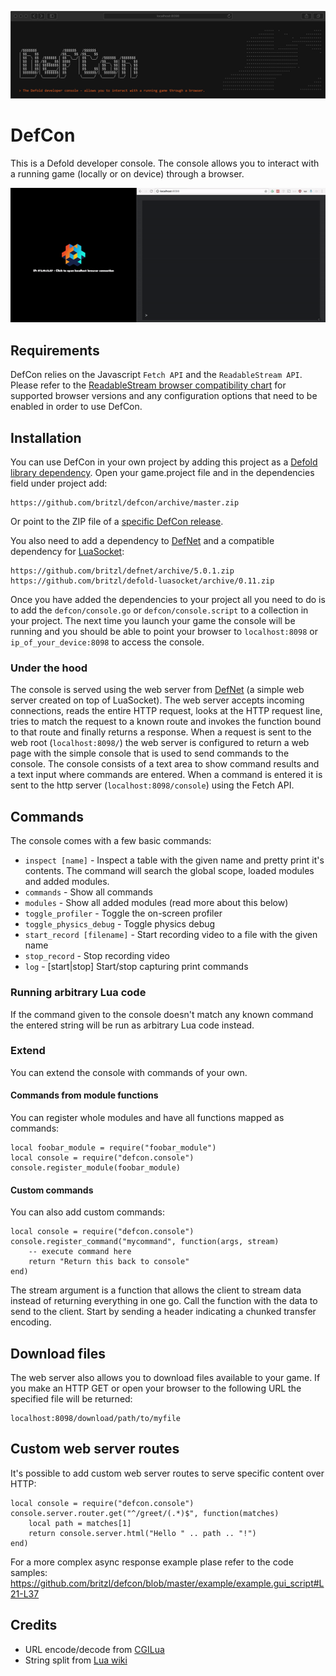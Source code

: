![](docs/logo.png)

# DefCon
This is a Defold developer console. The console allows you to interact with a running game (locally or on device) through a browser.

![docs/console.gif](docs/console.gif)

## Requirements
DefCon relies on the Javascript `Fetch API` and the `ReadableStream API`. Please refer to the [ReadableStream browser compatibility chart](https://developer.mozilla.org/en-US/docs/Web/API/ReadableStream#Browser_compatibility) for supported browser versions and any configuration options that need to be enabled in order to use DefCon.

## Installation
You can use DefCon in your own project by adding this project as a [Defold library dependency](http://www.defold.com/manuals/libraries/). Open your game.project file and in the dependencies field under project add:

	https://github.com/britzl/defcon/archive/master.zip

Or point to the ZIP file of a [specific DefCon release](https://github.com/britzl/defcon/releases).

You also need to add a dependency to [DefNet](https://github.com/britzl/defnet) and a compatible dependency for [LuaSocket](https://github.com/britzl/defold-luasocket/releases):

	https://github.com/britzl/defnet/archive/5.0.1.zip
	https://github.com/britzl/defold-luasocket/archive/0.11.zip

Once you have added the dependencies to your project all you need to do is to add the `defcon/console.go` or `defcon/console.script` to a collection in your project. The next time you launch your game the console will be running and you should be able to point your browser to `localhost:8098` or `ip_of_your_device:8098` to access the console.

### Under the hood
The console is served using the web server from [DefNet](https://github.com/britzl/defnet/blob/master/defnet/http_server.lua) (a simple web server created on top of LuaSocket). The web server accepts incoming connections, reads the entire HTTP request, looks at the HTTP request line, tries to match the request to a known route and invokes the function bound to that route and finally returns a response. When a request is sent to the web root (`localhost:8098/`) the web server is configured to return a web page with the simple console that is used to send commands to the console. The console consists of a text area to show command results and a text input where commands are entered. When a command is entered it is sent to the http server (`localhost:8098/console`) using the Fetch API.

## Commands
The console comes with a few basic commands:

* `inspect [name]` - Inspect a table with the given name and pretty print it's contents. The command will search the global scope, loaded modules and added modules.
* `commands` - Show all commands
* `modules` - Show all added modules (read more about this below)
* `toggle_profiler` - Toggle the on-screen profiler
* `toggle_physics_debug` - Toggle physics debug
* `start_record [filename]` - Start recording video to a file with the given name
* `stop_record` - Stop recording video
* `log` - [start|stop] Start/stop capturing print commands

### Running arbitrary Lua code
If the command given to the console doesn't match any known command the entered string will be run as arbitrary Lua code instead.

### Extend
You can extend the console with commands of your own.

#### Commands from module functions
You can register whole modules and have all functions mapped as commands:

```
local foobar_module = require("foobar_module")
local console = require("defcon.console")
console.register_module(foobar_module)
```

#### Custom commands
You can also add custom commands:

```
local console = require("defcon.console")
console.register_command("mycommand", function(args, stream)
	-- execute command here
	return "Return this back to console"
end)
```

The stream argument is a function that allows the client to stream data instead of returning everything in one go. Call the function with the data to send to the client. Start by sending a header indicating a chunked transfer encoding.

## Download files
The web server also allows you to download files available to your game. If you make an HTTP GET or open your browser to the following URL the specified file will be returned:

```
localhost:8098/download/path/to/myfile
```

## Custom web server routes
It's possible to add custom web server routes to serve specific content over HTTP:

```
local console = require("defcon.console")
console.server.router.get("^/greet/(.*)$", function(matches)
	local path = matches[1]
	return console.server.html("Hello " .. path .. "!")
end)
```

For a more complex async response example plase refer to the code samples: https://github.com/britzl/defcon/blob/master/example/example.gui_script#L21-L37

## Credits
* URL encode/decode from [CGILua](https://github.com/keplerproject/cgilua/blob/master/src/cgilua/urlcode.lua)
* String split from [Lua wiki](http://lua-users.org/wiki/SplitJoin)
